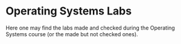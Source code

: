 # Operating Systems Labs

Here one may find the labs made and checked during the Operating Systems course (or the made but not checked ones).